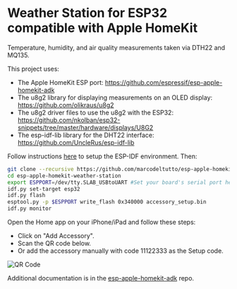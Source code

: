 # Weather Station for ESP32 compatible with Apple HomeKit

Temperature, humidity, and air quality measurements taken via DTH22 and MQ135.

This project uses:
- The Apple HomeKit ESP port: https://github.com/espressif/esp-apple-homekit-adk
- The u8g2 library for displaying measurements on an OLED display: https://github.com/olikraus/u8g2
- The u8g2 driver files to use the u8g2 with the ESP32: https://github.com/nkolban/esp32-snippets/tree/master/hardware/displays/U8G2
- The esp-idf-lib library for the DHT22 interface: https://github.com/UncleRus/esp-idf-lib

Follow instructions [here](https://github.com/espressif/esp-apple-homekit-adk/tree/1371579deea70bf6f1b39a470cad1668f5c9400c) to setup the ESP-IDF environment. Then:

```bash
git clone --recursive https://github.com/marcodeltutto/esp-apple-homekit-weather-station.git
cd esp-apple-homekit-weather-station
export ESPPORT=/dev/tty.SLAB_USBtoUART #Set your board's serial port here
idf.py set-target esp32
idf.py flash
esptool.py -p $ESPPORT write_flash 0x340000 accessory_setup.bin
idf.py monitor
```

Open the Home app on your iPhone/iPad and follow these steps:

- Click on "Add Accessory".
- Scan the QR code below.
- Or add the accessory manually with code 11122333 as the Setup code.

![QR Code](https://user-images.githubusercontent.com/17006198/147892343-719ffbee-4af7-4b9b-883a-367017ca3631.png)

Additional documentation is in the [esp-apple-homekit-adk](https://github.com/espressif/esp-apple-homekit-adk/tree/1371579deea70bf6f1b39a470cad1668f5c9400c) repo.
